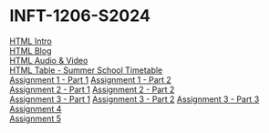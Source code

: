 # INFT-1206-S2024

[HTML Intro](/Class_Notes/HTML/HTML_Intro/index.html)<br>
[HTML Blog](/Class_Notes/HTML/HTML_Intro/blog.html)<br>
[HTML Audio & Video](/Class_Notes/HTML/HTML_Video_Audio/index.html)<br>
[HTML Table - Summer School Timetable](/Class_Notes/HTML/HTML_Tables/School_Timetable.html)<br>
[Assignment 1 - Part 1](Assignments/Assignment_1/Part_1_Letter_Markup/index.html)
[Assignment 1 - Part 2](https://brandonchhin.github.io/INFT-1206-S2024/Assignments/Assignment_1/Part_2_Document_Website_Structure/assets/assets/index.html)<br>
[Assignment 2 - Part 1](Assignments/Assignment_2/Part_1_Mozilla_Splash_Page/index.html)
[Assignment 2 - Part 2](Assignments/Assignment_2/Part_2_Structuring_Planet_Data/index.html)<br>
[Assignment 3 - Part 1](Assignments/Assignment_3/Part_1_Styling_biography_page/)
[Assignment 3 - Part 2](Assignments/Assignment_3/Part_2_A_cool_looking_box/index.html)
[Assignment 3 - Part 3](Assignments/Assignment_3/Part_3_Typesetting_community_school_page/index.html)
[Assignment 4](Assignments/Assignment_4)<br>
[Assignment 5](Assignments/Assignment_5)
